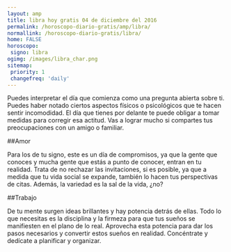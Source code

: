 ```yaml
---
layout: amp
title: libra hoy gratis 04 de diciembre del 2016 
permalink: /horoscopo-diario-gratis/amp/libra/
normallink: /horoscopo-diario-gratis/libra/
home: FALSE
horoscopo:
 signo: libra
ogimg: /images/libra_char.png
sitemap:
 priority: 1
 changefreq: 'daily'
---
```



Puedes interpretar el día que comienza como una pregunta abierta sobre ti. Puedes haber notado ciertos aspectos físicos o psicológicos que te hacen sentir incomodidad. El día que tienes por delante te puede obligar a tomar medidas para corregir esa actitud. Vas a lograr mucho si compartes tus preocupaciones con un amigo o familiar.

##Amor

Para los de tu signo, este es un día de compromisos, ya que la gente que conoces y mucha gente que estás a punto de conocer, entran en tu realidad. Trata de no rechazar las invitaciones, si es posible, ya que a medida que tu vida social se expande, también lo hacen tus perspectivas de citas. Además, la variedad es la sal de la vida, ¿no?

##Trabajo

De tu mente surgen ideas brillantes y hay potencia detrás de ellas. Todo lo que necesitas es la disciplina y la firmeza para que tus sueños se manifiesten en el plano de lo real. Aprovecha esta potencia para dar los pasos necesarios y convertir estos sueños en realidad. Concéntrate y dedícate a planificar y organizar.
